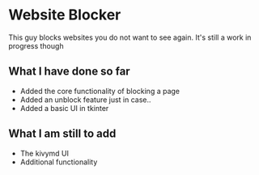 # Website Blocker
This guy blocks websites you do not want to see again. It's still  a work in progress though

## What I have done so far
- Added the core functionality of blocking a page
- Added an unblock feature just in case..
- Added a basic UI in tkinter

## What I am still to add
- The kivymd UI
- Additional functionality
